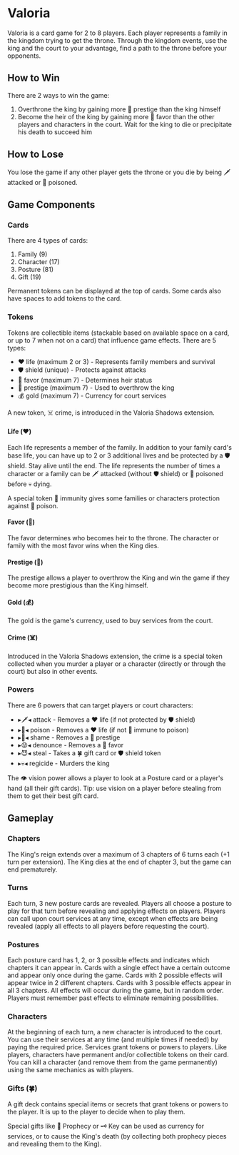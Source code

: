 # Valoria

Valoria is a card game for 2 to 8 players. Each player represents a family in the kingdom trying to get the throne. Through the kingdom events, use the king and the court to your advantage, find a path to the throne before your opponents.

## How to Win

There are 2 ways to win the game:

1. Overthrone the king by gaining more 💎 prestige than the king himself
2. Become the heir of the king by gaining more 👑 favor than the other players and characters in the court. Wait for the king to die or precipitate his death to succeed him

## How to Lose

You lose the game if any other player gets the throne or you die by being 🗡️ attacked or 🤢 poisoned.

## Game Components

### Cards

There are 4 types of cards:

1. Family (9)
2. Character (17)
3. Posture (81)
4. Gift (19)

Permanent tokens can be displayed at the top of cards. Some cards also have spaces to add tokens to the card.

### Tokens

Tokens are collectible items (stackable based on available space on a card, or up to 7 when not on a card) that influence game effects. There are 5 types:

- ❤️ life (maximum 2 or 3) - Represents family members and survival
- 🛡️ shield (unique) - Protects against attacks
- 👑 favor (maximum 7) - Determines heir status
- 💎 prestige (maximum 7) - Used to overthrow the king
- 💰 gold (maximum 7) - Currency for court services

A new token, ☠️ crime, is introduced in the Valoria Shadows extension.

#### Life (❤️)

Each life represents a member of the family. In addition to your family card's base life, you can have up to 2 or 3 additional lives and be protected by a 🛡️ shield. Stay alive until the end. The life represents the number of times a character or a family can be 🗡️ attacked (without 🛡️ shield) or 🤢 poisoned before 💀 dying.

A special token 💛 immunity gives some families or characters protection against 🤢 poison.

#### Favor (👑)

The favor determines who becomes heir to the throne. The character or family with the most favor wins when the King dies.

#### Prestige (💎)

The prestige allows a player to overthrow the King and win the game if they become more prestigious than the King himself.

#### Gold (💰)

The gold is the game's currency, used to buy services from the court.

#### Crime (☠️)

Introduced in the Valoria Shadows extension, the crime is a special token collected when you murder a player or a character (directly or through the court) but also in other events.

### Powers

There are 6 powers that can target players or court characters:

- ▸🗡️◂ attack - Removes a ❤️ life (if not protected by 🛡️ shield)
- ▸🤢◂ poison - Removes a ❤️ life (if not 💛 immune to poison)
- ▸💩◂ shame - Removes a 💎 prestige
- ▸😡◂ denounce - Removes a 👑 favor
- ▸😈◂ steal - Takes a 🍀 gift card or 🛡️ shield token
- ▸💀◂ regicide - Murders the king

The 👁️ vision power allows a player to look at a Posture card or a player's hand (all their gift cards). Tip: use vision on a player before stealing from them to get their best gift card.

## Gameplay

### Chapters

The King's reign extends over a maximum of 3 chapters of 6 turns each (+1 turn per extension). The King dies at the end of chapter 3, but the game can end prematurely.

### Turns

Each turn, 3 new posture cards are revealed. Players all choose a posture to play for that turn before revealing and applying effects on players. Players can call upon court services at any time, except when effects are being revealed (apply all effects to all players before requesting the court).

### Postures

Each posture card has 1, 2, or 3 possible effects and indicates which chapters it can appear in. Cards with a single effect have a certain outcome and appear only once during the game. Cards with 2 possible effects will appear twice in 2 different chapters. Cards with 3 possible effects appear in all 3 chapters. All effects will occur during the game, but in random order. Players must remember past effects to eliminate remaining possibilities.

### Characters

At the beginning of each turn, a new character is introduced to the court. You can use their services at any time (and multiple times if needed) by paying the required price. Services grant tokens or powers to players. Like players, characters have permanent and/or collectible tokens on their card. You can kill a character (and remove them from the game permanently) using the same mechanics as with players.

### Gifts (🍀)

A gift deck contains special items or secrets that grant tokens or powers to the player. It is up to the player to decide when to play them.

Special gifts like 🔮 Prophecy or 🗝️ Key can be used as currency for services, or to cause the King's death (by collecting both prophecy pieces and revealing them to the King).

